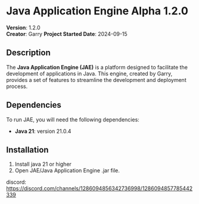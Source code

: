 # Java Application Engine Alpha 1.2.0

**Version**: 1.2.0  
**Creator**: Garry
**Project Started Date**: 2024-09-15  

## Description

The **Java Application Engine (JAE)** is a platform designed to facilitate the development of applications in Java. This engine, created by Garry, provides a set of features to streamline the development and deployment process.

## Dependencies

To run JAE, you will need the following dependencies:

- **Java 21**: version 21.0.4

## Installation

1. Install java 21 or higher
2. Open JAE/Java Application Engine .jar file.

discord: https://discord.com/channels/1286094856342736998/1286094857785442339
